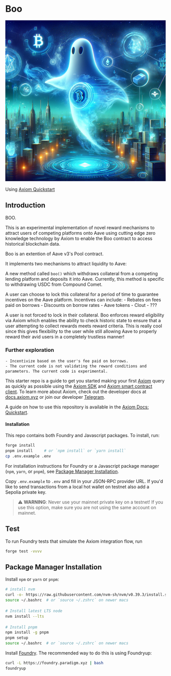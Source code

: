 # Boo

![Boo Project Visualization](./images/booooo.webp)

Using [Axiom Quickstart](https://github.com/axiom-crypto/axiom-quickstart)

## Introduction

BOO.

This is an experimental implementation of novel reward mechanisms to attract users of competing platforms onto Aave using cutting edge zero knowledge technology by Axiom to enable the Boo contract to access historical blockchain data.

Boo is an extention of Aave v3's Pool contract.

It implements two mechanisms to attract liquidity to Aave:

A new method called `boo()` which withdraws collateral from a competing lending platform and deposits it into Aave. Currently, this method is specific to withdrawing USDC from Compound Comet.

A user can choose to lock this collateral for a period of time to guarantee incentives on the Aave platform.
Incentives can include:
    - Rebates on fees paid on borrows
    - Discounts on borrow rates
    - Aave tokens
    - Clout
    - ???

A user is not forced to lock in their collateral. Boo enforces reward eligibility via Axiom which enables the ability to check historic state to ensure that a user attempting to collect rewards meets reward criteria. This is really cool since this gives flexibility to the user while still allowing Aave to properly reward their avid users in a completely trustless manner!

### Further exploration

    - Incentivize based on the user's fee paid on borrows.
    - The current code is not validating the reward conditions and parameters. The current code is experimental.

This starter repo is a guide to get you started making your first [Axiom](https://axiom.xyz) query as quickly as possible using the [Axiom SDK](https://github.com/axiom-crypto/axiom-sdk-client) and [Axiom smart contract client](https://github.com/axiom-crypto/axiom-v2-periphery). To learn more about Axiom, check out the developer docs at [docs.axiom.xyz](https://docs.axiom.xyz) or join our developer [Telegram](https://t.me/axiom_discuss).

A guide on how to use this repository is available in the [Axiom Docs: Quickstart](https://docs.axiom.xyz/introduction/quickstart).

#### Installation

This repo contains both Foundry and Javascript packages. To install, run:

```bash
forge install
pnpm install     # or `npm install` or `yarn install`
cp .env.example .env
```

For installation instructions for Foundry or a Javascript package manager (`npm`, `yarn`, or `pnpm`), see [Package Manager Installation](#package-manager-installation).

Copy `.env.example` to `.env` and fill in your JSON-RPC provider URL. If you'd like to send transactions from a local hot wallet on testnet also add a Sepolia private key.

> ⚠️ **WARNING**: Never use your mainnet private key on a testnet! If you use this option, make sure you are not using the same account on mainnet.

## Test

To run Foundry tests that simulate the Axiom integration flow, run

```bash
forge test -vvvv
```

## Package Manager Installation

Install `npm` or `yarn` or `pnpm`:

```bash
# install nvm
curl -o- https://raw.githubusercontent.com/nvm-sh/nvm/v0.39.3/install.sh | bash
source ~/.bashrc  # or `source ~/.zshrc` on newer macs

# Install latest LTS node
nvm install --lts

# Install pnpm
npm install -g pnpm
pnpm setup
source ~/.bashrc  # or `source ~/.zshrc` on newer macs
```

Install [Foundry](https://book.getfoundry.sh/getting-started/installation). The recommended way to do this is using Foundryup:

```bash
curl -L https://foundry.paradigm.xyz | bash
foundryup
```
